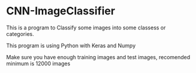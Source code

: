 # CNN-ImageClassifier

This is a program to Classify some images into some classess or categories.

This program is using Python with Keras and Numpy

Make sure you have enough training images and test images, recomended minimum is 12000 images
